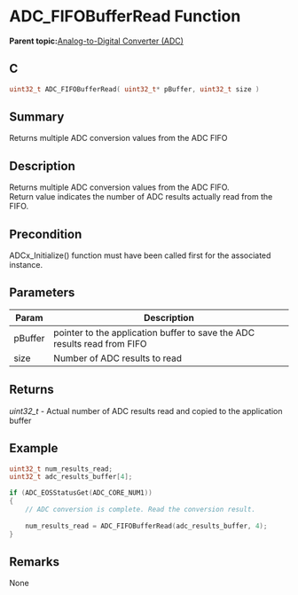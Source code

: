 # ADC\_FIFOBufferRead Function

**Parent topic:**[Analog-to-Digital Converter \(ADC\)](GUID-FA022CD9-1025-47D5-B8BC-A27AC49112D8.md)

## C

```c
uint32_t ADC_FIFOBufferRead( uint32_t* pBuffer, uint32_t size )
```

## Summary

Returns multiple ADC conversion values from the ADC FIFO

## Description

Returns multiple ADC conversion values from the ADC FIFO.<br />Return value indicates the number of ADC results actually read from the FIFO.

## Precondition

ADCx\_Initialize\(\) function must have been called first for the associated instance.

## Parameters

|Param|Description|
|-----|-----------|
|pBuffer|pointer to the application buffer to save the ADC results read from FIFO|
|size|Number of ADC results to read|

## Returns

*uint32\_t* - Actual number of ADC results read and copied to the application buffer

## Example

```c
uint32_t num_results_read;
uint32_t adc_results_buffer[4];

if (ADC_EOSStatusGet(ADC_CORE_NUM1))
{
    // ADC conversion is complete. Read the conversion result.
    
    num_results_read = ADC_FIFOBufferRead(adc_results_buffer, 4);
}
```

## Remarks

None

